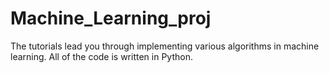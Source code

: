 # Machine_Learning_proj
The tutorials lead you through implementing various algorithms in machine learning. All of the code is written in Python.
